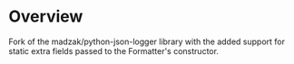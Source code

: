 Overview
=======
Fork of the madzak/python-json-logger library with the added support for static extra fields passed to the Formatter's constructor.
